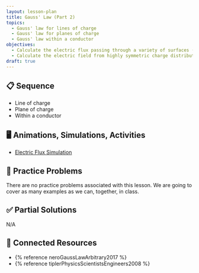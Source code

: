 ```yaml
---
layout: lesson-plan
title: Gauss' Law (Part 2)
topics:
  - Gauss' law for lines of charge
  - Gauss' law for planes of charge
  - Gauss' law within a conductor
objectives:
  - Calculate the electric flux passing through a variety of surfaces (open and closed)
  - Calculate the electric field from highly symmetric charge distributions using Gauss' law
draft: true
---
```


## 📋 Sequence

* Line of charge
* Plane of charge
* Within a conductor

## 🖥️ Animations, Simulations, Activities

* [Electric Flux Simulation](https://www.geogebra.org/m/r7Ue9Nac)

## 📝 Practice Problems

There are no practice problems associated with this lesson. We are going to cover as many examples as we can, together, in class.

## ✅ Partial Solutions

N/A

## 📘 Connected Resources

* {% reference neroGaussLawArbitrary2017 %}
* {% reference tiplerPhysicsScientistsEngineers2008 %}
